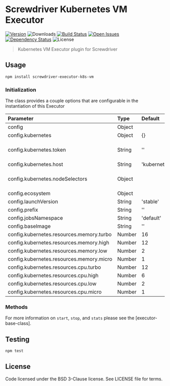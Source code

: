 # Screwdriver Kubernetes VM Executor
[![Version][npm-image]][npm-url] ![Downloads][downloads-image] [![Build Status][status-image]][status-url] [![Open Issues][issues-image]][issues-url] [![Dependency Status][daviddm-image]][daviddm-url] ![License][license-image]

> Kubernetes VM Executor plugin for Screwdriver

## Usage

```bash
npm install screwdriver-executor-k8s-vm
```

### Initialization
The class provides a couple options that are configurable in the instantiation of this Executor

| Parameter        | Type  | Default    | Description |
| :-------------   | :---- | :----------| :-----------|
| config        | Object | | Configuration Object |
| config.kubernetes | Object | {} | Kubernetes configuration Object |
| config.kubernetes.token | String | '' | The JWT token used for authenticating to the Kubernetes cluster. (If not passed in, we will read from `/var/run/secrets/kubernetes.io/serviceaccount/token`.) |
| config.kubernetes.host | String | 'kubernetes.defaults' | The hostname for the Kubernetes cluster (kubernetes) |
| config.kubernetes.nodeSelectors| Object | | Object representing node label-value pairs https://kubernetes.io/docs/concepts/configuration/assign-pod-node/#step-one-attach-label-to-the-node|
| config.ecosystem | Object | | Screwdriver Ecosystem (ui, api, store, pushgateway, etc.) |
| config.launchVersion | String | 'stable' | Launcher container version to use (stable) |
| config.prefix | String | '' |Prefix to container names ("") |
| config.jobsNamespace | String | 'default' | Kubernetes namespace where builds are running on |
| config.baseImage | String | '' | Base image used to start the VM |
| config.kubernetes.resources.memory.turbo | Number | 16 | Value for TURBO memory (in GB) |
| config.kubernetes.resources.memory.high | Number | 12 | Value for HIGH memory (in GB) |
| config.kubernetes.resources.memory.low | Number | 2 | Value for LOW memory (in GB) |
| config.kubernetes.resources.memory.micro | Number | 1 | Value for MICRO memory (in GB) |
| config.kubernetes.resources.cpu.turbo | Number | 12 | Value for TURBO CPU (in cores) |
| config.kubernetes.resources.cpu.high | Number | 6 | Value for HIGH CPU (in cores) |
| config.kubernetes.resources.cpu.low | Number | 2 | Value for LOW CPU (in cores) |
| config.kubernetes.resources.cpu.micro | Number | 1 | Value for MICRO CPU (in cores) |

### Methods

For more information on `start`, `stop`, and `stats` please see the [executor-base-class].

## Testing

```bash
npm test
```

## License

Code licensed under the BSD 3-Clause license. See LICENSE file for terms.

[npm-image]: https://img.shields.io/npm/v/screwdriver-executor-k8s-vm.svg
[npm-url]: https://npmjs.org/package/screwdriver-executor-k8s-vm
[downloads-image]: https://img.shields.io/npm/dt/screwdriver-executor-k8s-vm.svg
[license-image]: https://img.shields.io/npm/l/screwdriver-executor-k8s-vm.svg
[issues-image]: https://img.shields.io/github/issues/screwdriver-cd/executor-k8s-vm.svg
[issues-url]: https://github.com/screwdriver-cd/executor-k8s-vm/issues
[status-image]: https://cd.screwdriver.cd/pipelines/235/badge
[status-url]: https://cd.screwdriver.cd/pipelines/235
[daviddm-image]: https://david-dm.org/screwdriver-cd/executor-k8s-vm.svg?theme=shields.io
[daviddm-url]: https://david-dm.org/screwdriver-cd/executor-k8s-vm
